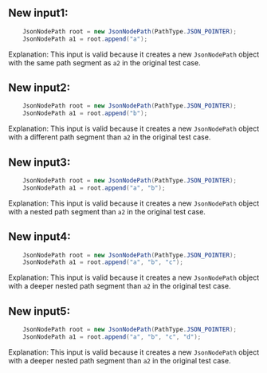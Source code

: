 ## New input1:
```java
    JsonNodePath root = new JsonNodePath(PathType.JSON_POINTER);
    JsonNodePath a1 = root.append("a");
```
Explanation: This input is valid because it creates a new `JsonNodePath` object with the same path segment as `a2` in the original test case.

## New input2:
```java
    JsonNodePath root = new JsonNodePath(PathType.JSON_POINTER);
    JsonNodePath a1 = root.append("b");
```
Explanation: This input is valid because it creates a new `JsonNodePath` object with a different path segment than `a2` in the original test case.

## New input3:
```java
    JsonNodePath root = new JsonNodePath(PathType.JSON_POINTER);
    JsonNodePath a1 = root.append("a", "b");
```
Explanation: This input is valid because it creates a new `JsonNodePath` object with a nested path segment than `a2` in the original test case.

## New input4:
```java
    JsonNodePath root = new JsonNodePath(PathType.JSON_POINTER);
    JsonNodePath a1 = root.append("a", "b", "c");
```
Explanation: This input is valid because it creates a new `JsonNodePath` object with a deeper nested path segment than `a2` in the original test case.

## New input5:
```java
    JsonNodePath root = new JsonNodePath(PathType.JSON_POINTER);
    JsonNodePath a1 = root.append("a", "b", "c", "d");
```
Explanation: This input is valid because it creates a new `JsonNodePath` object with a deeper nested path segment than `a2` in the original test case.

